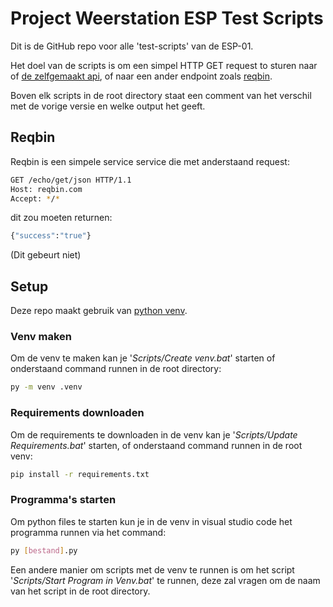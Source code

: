 # Project Weerstation ESP Test Scripts

Dit is de GitHub repo voor alle 'test-scripts' van de ESP-01.

Het doel van de scripts is om een simpel HTTP GET request to sturen naar of [de zelfgemaakt api](https://github.com/MtL3/WeatherStationExpressServer/tree/develop), of naar een ander endpoint zoals [reqbin](https://reqbin.com/req/nfilsyk5/get-request-example).

Boven elk scripts in de root directory staat een comment van het verschil met de vorige versie en welke output het geeft.

## Reqbin

Reqbin is een simpele service service die met anderstaand request:

```bash
GET /echo/get/json HTTP/1.1
Host: reqbin.com
Accept: */*
```

dit zou moeten returnen:

```bash
{"success":"true"}
```

(Dit gebeurt niet)

## Setup

Deze repo maakt gebruik van [python venv](https://docs.python.org/3/library/venv.html).

### Venv maken

Om de venv te maken kan je '_Scripts/Create venv.bat_' starten of onderstaand command runnen in de root directory:

```bash
py -m venv .venv
```

### Requirements downloaden

Om de requirements te downloaden in de venv kan je '_Scripts/Update Requirements.bat_' starten, of onderstaand command runnen in de root venv:

```bash
pip install -r requirements.txt
```

### Programma's starten

Om python files te starten kun je in de venv in visual studio code het programma runnen via het command:

```bash
py [bestand].py
```

Een andere manier om scripts met de venv te runnen is om het script '_Scripts/Start Program in Venv.bat_' te runnen, deze zal vragen om de naam van het script in de root directory.
